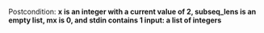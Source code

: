 Postcondition: **x is an integer with a current value of 2, subseq_lens is an empty list, mx is 0, and stdin contains 1 input: a list of integers**
